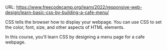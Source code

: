URL: https://www.freecodecamp.org/learn/2022/responsive-web-design/learn-basic-css-by-building-a-cafe-menu/

CSS tells the browser how to display your webpage. You can use CSS to set the color, font, size, and other aspects of HTML elements.

In this course, you'll learn CSS by designing a menu page for a cafe webpage.